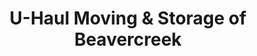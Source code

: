 ---
title: "U-Haul Moving & Storage of Beavercreek"
url: /beavercreek/u-haul-moving-and-storage-of-beavercreek/
shop: shop
---